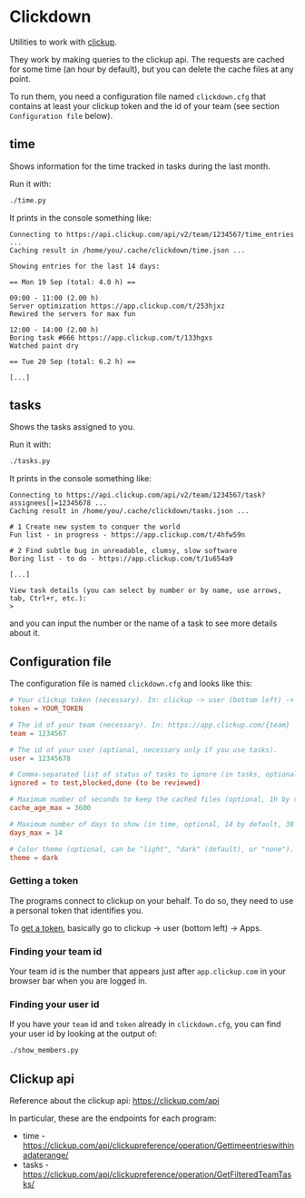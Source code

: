 # Clickdown

Utilities to work with [clickup](https://clickup.com/).

They work by making queries to the clickup api. The requests are
cached for some time (an hour by default), but you can delete the
cache files at any point.

To run them, you need a configuration file named `clickdown.cfg` that
contains at least your clickup token and the id of your team (see
section `Configuration file` below).


## time

Shows information for the time tracked in tasks during the last month.

Run it with:

```sh
./time.py
```

It prints in the console something like:

```
Connecting to https://api.clickup.com/api/v2/team/1234567/time_entries ...
Caching result in /home/you/.cache/clickdown/time.json ...

Showing entries for the last 14 days:

== Mon 19 Sep (total: 4.0 h) ==

09:00 - 11:00 (2.00 h)
Server optimization https://app.clickup.com/t/253hjxz
Rewired the servers for max fun

12:00 - 14:00 (2.00 h)
Boring task #666 https://app.clickup.com/t/133hgxs
Watched paint dry

== Tue 20 Sep (total: 6.2 h) ==

[...]
```


## tasks

Shows the tasks assigned to you.

Run it with:

```sh
./tasks.py
```

It prints in the console something like:

```
Connecting to https://api.clickup.com/api/v2/team/1234567/task?assignees[]=12345678 ...
Caching result in /home/you/.cache/clickdown/tasks.json ...

# 1 Create new system to conquer the world
Fun list - in progress - https://app.clickup.com/t/4hfw59n

# 2 Find subtle bug in unreadable, clumsy, slow software
Boring list - to do - https://app.clickup.com/t/1u654a9

[...]

View task details (you can select by number or by name, use arrows, tab, Ctrl+r, etc.):
>
```

and you can input the number or the name of a task to see more details
about it.


## Configuration file

The configuration file is named `clickdown.cfg` and looks like this:

```conf
# Your clickup token (necessary). In: clickup -> user (bottom left) -> Apps.
token = YOUR_TOKEN

# The id of your team (necessary). In: https://app.clickup.com/{team}
team = 1234567

# The id of your user (optional, necessary only if you use tasks).
user = 12345678

# Comma-separated list of status of tasks to ignore (in tasks, optional).
ignored = to test,blocked,done (to be reviewed)

# Maximum number of seconds to keep the cached files (optional, 1h by default).
cache_age_max = 3600

# Maximum number of days to show (in time, optional, 14 by default, 30 maximum).
days_max = 14

# Color theme (optional, can be "light", "dark" (default), or "none").
theme = dark
```

### Getting a token

The programs connect to clickup on your behalf. To do so, they need to
use a personal token that identifies you.

To [get a
token](https://clickup.com/api/developer-portal/authentication/#personal-token),
basically go to clickup -> user (bottom left) -> Apps.


### Finding your team id

Your team id is the number that appears just after `app.clickup.com`
in your browser bar when you are logged in.


### Finding your user id

If you have your `team` id and `token` already in `clickdown.cfg`, you
can find your user id by looking at the output of:

```sh
./show_members.py
```


## Clickup api

Reference about the clickup api: https://clickup.com/api

In particular, these are the endpoints for each program:

* time - https://clickup.com/api/clickupreference/operation/Gettimeentrieswithinadaterange/
* tasks - https://clickup.com/api/clickupreference/operation/GetFilteredTeamTasks/

